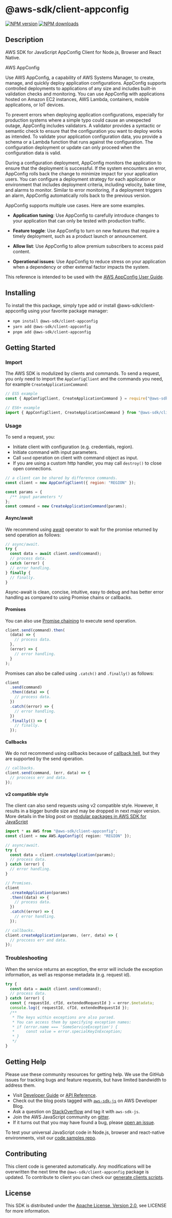 # @aws-sdk/client-appconfig

[![NPM version](https://img.shields.io/npm/v/@aws-sdk/client-appconfig/latest.svg)](https://www.npmjs.com/package/@aws-sdk/client-appconfig)
[![NPM downloads](https://img.shields.io/npm/dm/@aws-sdk/client-appconfig.svg)](https://www.npmjs.com/package/@aws-sdk/client-appconfig)

## Description

AWS SDK for JavaScript AppConfig Client for Node.js, Browser and React Native.

<fullname>AWS AppConfig</fullname>

<p>Use AWS AppConfig, a capability of AWS Systems Manager, to create, manage, and quickly deploy
application configurations. AppConfig supports controlled deployments to applications of any
size and includes built-in validation checks and monitoring. You can use AppConfig with
applications hosted on Amazon EC2 instances, AWS Lambda, containers, mobile applications, or IoT
devices.</p>

<p>To prevent errors when deploying application configurations, especially for production
systems where a simple typo could cause an unexpected outage, AppConfig includes validators.
A validator provides a syntactic or semantic check to ensure that the configuration you
want to deploy works as intended. To validate your application configuration data, you
provide a schema or a Lambda function that runs against the configuration. The
configuration deployment or update can only proceed when the configuration data is
valid.</p>

<p>During a configuration deployment, AppConfig monitors the application to ensure that the
deployment is successful. If the system encounters an error, AppConfig rolls back the change
to minimize impact for your application users. You can configure a deployment strategy for
each application or environment that includes deployment criteria, including velocity, bake
time, and alarms to monitor. Similar to error monitoring, if a deployment triggers an
alarm, AppConfig automatically rolls back to the previous version. </p>

<p>AppConfig supports multiple use cases. Here are some examples.</p>
<ul>
<li>
<p>
<b>Application tuning</b>: Use AppConfig to carefully
introduce changes to your application that can only be tested with production
traffic.</p>
</li>
<li>
<p>
<b>Feature toggle</b>: Use AppConfig to turn on new
features that require a timely deployment, such as a product launch or announcement.
</p>
</li>
<li>
<p>
<b>Allow list</b>: Use AppConfig to allow premium
subscribers to access paid content. </p>
</li>
<li>
<p>
<b>Operational issues</b>: Use AppConfig to reduce stress
on your application when a dependency or other external factor impacts the
system.</p>
</li>
</ul>
<p>This reference is intended to be used with the <a href="http://docs.aws.amazon.com/systems-manager/latest/userguide/appconfig.html">AWS AppConfig User Guide</a>.</p>

## Installing

To install the this package, simply type add or install @aws-sdk/client-appconfig
using your favorite package manager:

- `npm install @aws-sdk/client-appconfig`
- `yarn add @aws-sdk/client-appconfig`
- `pnpm add @aws-sdk/client-appconfig`

## Getting Started

### Import

The AWS SDK is modulized by clients and commands.
To send a request, you only need to import the `AppConfigClient` and
the commands you need, for example `CreateApplicationCommand`:

```js
// ES5 example
const { AppConfigClient, CreateApplicationCommand } = require("@aws-sdk/client-appconfig");
```

```ts
// ES6+ example
import { AppConfigClient, CreateApplicationCommand } from "@aws-sdk/client-appconfig";
```

### Usage

To send a request, you:

- Initiate client with configuration (e.g. credentials, region).
- Initiate command with input parameters.
- Call `send` operation on client with command object as input.
- If you are using a custom http handler, you may call `destroy()` to close open connections.

```js
// a client can be shared by difference commands.
const client = new AppConfigClient({ region: "REGION" });

const params = {
  /** input parameters */
};
const command = new CreateApplicationCommand(params);
```

#### Async/await

We recommend using [await](https://developer.mozilla.org/en-US/docs/Web/JavaScript/Reference/Operators/await)
operator to wait for the promise returned by send operation as follows:

```js
// async/await.
try {
  const data = await client.send(command);
  // process data.
} catch (error) {
  // error handling.
} finally {
  // finally.
}
```

Async-await is clean, concise, intuitive, easy to debug and has better error handling
as compared to using Promise chains or callbacks.

#### Promises

You can also use [Promise chaining](https://developer.mozilla.org/en-US/docs/Web/JavaScript/Guide/Using_promises#chaining)
to execute send operation.

```js
client.send(command).then(
  (data) => {
    // process data.
  },
  (error) => {
    // error handling.
  }
);
```

Promises can also be called using `.catch()` and `.finally()` as follows:

```js
client
  .send(command)
  .then((data) => {
    // process data.
  })
  .catch((error) => {
    // error handling.
  })
  .finally(() => {
    // finally.
  });
```

#### Callbacks

We do not recommend using callbacks because of [callback hell](http://callbackhell.com/),
but they are supported by the send operation.

```js
// callbacks.
client.send(command, (err, data) => {
  // proccess err and data.
});
```

#### v2 compatible style

The client can also send requests using v2 compatible style.
However, it results in a bigger bundle size and may be dropped in next major version. More details in the blog post
on [modular packages in AWS SDK for JavaScript](https://aws.amazon.com/blogs/developer/modular-packages-in-aws-sdk-for-javascript/)

```ts
import * as AWS from "@aws-sdk/client-appconfig";
const client = new AWS.AppConfig({ region: "REGION" });

// async/await.
try {
  const data = client.createApplication(params);
  // process data.
} catch (error) {
  // error handling.
}

// Promises.
client
  .createApplication(params)
  .then((data) => {
    // process data.
  })
  .catch((error) => {
    // error handling.
  });

// callbacks.
client.createApplication(params, (err, data) => {
  // proccess err and data.
});
```

### Troubleshooting

When the service returns an exception, the error will include the exception information,
as well as response metadata (e.g. request id).

```js
try {
  const data = await client.send(command);
  // process data.
} catch (error) {
  const { requestId, cfId, extendedRequestId } = error.$metadata;
  console.log({ requestId, cfId, extendedRequestId });
  /**
   * The keys within exceptions are also parsed.
   * You can access them by specifying exception names:
   * if (error.name === 'SomeServiceException') {
   *     const value = error.specialKeyInException;
   * }
   */
}
```

## Getting Help

Please use these community resources for getting help.
We use the GitHub issues for tracking bugs and feature requests, but have limited bandwidth to address them.

- Visit [Developer Guide](https://docs.aws.amazon.com/sdk-for-javascript/v3/developer-guide/welcome.html)
  or [API Reference](https://docs.aws.amazon.com/AWSJavaScriptSDK/v3/latest/index.html).
- Check out the blog posts tagged with [`aws-sdk-js`](https://aws.amazon.com/blogs/developer/tag/aws-sdk-js/)
  on AWS Developer Blog.
- Ask a question on [StackOverflow](https://stackoverflow.com/questions/tagged/aws-sdk-js) and tag it with `aws-sdk-js`.
- Join the AWS JavaScript community on [gitter](https://gitter.im/aws/aws-sdk-js-v3).
- If it turns out that you may have found a bug, please [open an issue](https://github.com/aws/aws-sdk-js-v3/issues/new/choose).

To test your universal JavaScript code in Node.js, browser and react-native environments,
visit our [code samples repo](https://github.com/aws-samples/aws-sdk-js-tests).

## Contributing

This client code is generated automatically. Any modifications will be overwritten the next time the `@aws-sdk/client-appconfig` package is updated.
To contribute to client you can check our [generate clients scripts](https://github.com/aws/aws-sdk-js-v3/tree/master/scripts/generate-clients).

## License

This SDK is distributed under the
[Apache License, Version 2.0](http://www.apache.org/licenses/LICENSE-2.0),
see LICENSE for more information.
